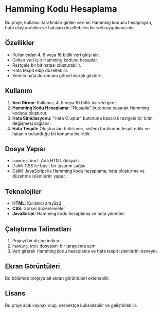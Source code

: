 

# Hamming Kodu Hesaplama

Bu proje, kullanıcı tarafından girilen verinin Hamming kodunu hesaplayan, hata oluşturabilen ve hataları düzeltebilen bir web uygulamasıdır.

## Özellikler
- Kullanıcıdan 4, 8 veya 16 bitlik veri girişi alır.
- Girilen veri için Hamming kodunu hesaplar.
- Rastgele bir bit hatası oluşturabilir.
- Hata tespit edip düzeltebilir.
- Verinin hata durumunu görsel olarak gösterir.

## Kullanım
1. **Veri Girme:** Kullanıcı, 4, 8 veya 16 bitlik bir veri girer.
2. **Hamming Kodu Hesaplama:** "Hesapla" butonuna basarak Hamming kodunu oluşturur.
3. **Hata Simülasyonu:** "Hata Oluştur" butonuna basarak rastgele bir bitin değişmesi sağlanır.
4. **Hata Tespiti:** Oluşturulan hatalı veri, sistem tarafından tespit edilir ve hatanın bulunduğu bit konumu belirtilir.

## Dosya Yapısı
- `hamming.html`: Ana HTML dosyası
- Dahili CSS ile basit bir tasarım sağlar
- Dahili JavaScript ile Hamming kodu hesaplama, hata oluşturma ve düzeltme işlemlerini yapar.

## Teknolojiler
- **HTML**: Kullanıcı arayüzü
- **CSS**: Görsel düzenlemeler
- **JavaScript**: Hamming kodu hesaplama ve hata yönetimi

## Çalıştırma Talimatları
1. Projeyi bir dizine indirin.
2. `hamming.html` dosyasını bir tarayıcıda açın.
3. Veri girerek Hamming kodu hesaplama ve hata tespit işlemlerini deneyin.

## Ekran Görüntüleri
Bu bölümde projeye ait ekran görüntüleri eklenebilir.

## Lisans
Bu proje açık kaynak olup, serbestçe kullanılabilir ve geliştirilebilir.


